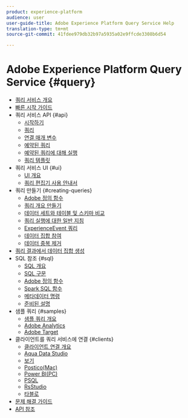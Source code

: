 ```yaml
---
product: experience-platform
audience: user
user-guide-title: Adobe Experience Platform Query Service Help
translation-type: tm+mt
source-git-commit: 41fdee979db32b97a5935a02e9ffcde3308b6d54

---
```



# Adobe Experience Platform Query Service {#query}

- [쿼리 서비스 개요](home.md)
- [빠른 시작 가이드](quickstart.md)
- 쿼리 서비스 API {#api}
   - [시작하기](api/getting-started.md)
   - [쿼리](api/queries.md)
   - [연결 매개 변수](api/connection-parameters.md)
   - [예약된 쿼리](api/scheduled-queries.md)
   - [예약된 쿼리에 대해 실행](api/runs-scheduled-queries.md)
   - [쿼리 템플릿](api/query-templates.md)
- 쿼리 서비스 UI {#ui}
   - [UI 개요](ui/overview.md)
   - [쿼리 편집기 사용 안내서](ui/user-guide.md)
- 쿼리 만들기 {#creating-queries}
   - [Adobe 정의 함수](creating-queries/using-adobe-defined-functions.md)
   - [쿼리 개요 만들기](creating-queries/creating-queries.md)
   - [데이터 세트와 테이블 및 스키마 비교](creating-queries/datasets-and-tables.md)
   - [쿼리 실행에 대한 일반 지침](creating-queries/writing-queries.md)
   - [ExperienceEvent 쿼리](creating-queries/experience-event-queries.md)
   - [데이터 집합 참여](creating-queries/joining-datasets.md)
   - [데이터 중복 제거](creating-queries/deduplication.md)
- [쿼리 결과에서 데이터 집합 생성](creating-queries/create-datasets.md)
- SQL 참조 {#sql}
   - [SQL 개요](sql/overview.md)
   - [SQL 구문](sql/syntax.md)
   - [Adobe 정의 함수](sql/adobe-defined-functions.md)
   - [Spark SQL 함수](sql/spark-sql-functions.md)
   - [메타데이터 명령](sql/metadata.md)
   - [준비된 설명](sql/prepared-statements.md)
- 샘플 쿼리 {#samples}
   - [샘플 쿼리 개요](sample-queries/overview.md)
   - [Adobe Analytics](sample-queries/adobe-analytics.md)
   - [Adobe Target](sample-queries/adobe-target.md)
- 클라이언트를 쿼리 서비스에 연결 {#clients}
   - [클라이언트 연결 개요](clients/overview.md)
   - [Aqua Data Studio](clients/aqua-data-studio.md)
   - [보기](clients/looker.md)
   - [Postico(Mac)](clients/postico.md)
   - [Power BI(PC)](clients/power-bi.md)
   - [PSQL](clients/psql.md)
   - [RsStudio](clients/rstudio.md)
   - [타블로](clients/tableau.md)
- [문제 해결 가이드](troubleshooting-guide.md)
- [API 참조](https://www.adobe.io/apis/experienceplatform/home/api-reference.html#!acpdr/swagger-specs/qs-api.yaml)